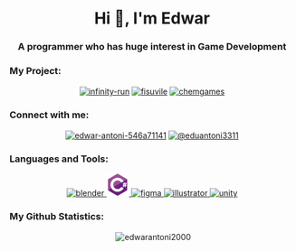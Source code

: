 <h1 align="center">Hi 👋, I'm Edwar</h1>
<h3 align="center">A programmer who has huge interest in Game Development</h3>

<h3 align="left">My Project:</h3>
<p align="center">
<a href="https://tekadabdul12.itch.io/infinity-run" target="blank"><img align="center" src="https://img.itch.zone/aW1nLzc4Nzc5MDUuanBlZw==/original/R%2FcNzr.jpeg" alt="infinity-run" height="150" width="200" /></a>
<a href="https://aionsea.itch.io/fisuvile" target="blank"><img align="center" src="https://img.itch.zone/aW1hZ2UvMTQ5MTQ5My84Njk1MzcwLnBuZw==/original/VfSYpI.png" alt="fisuvile" height="150" width="200" /></a>
<a href="https://play.google.com/store/apps/details?id=com.TeanbeeGames.ChemgamesIkatanKimia" target="blank"><img align="center" src="https://play-lh.googleusercontent.com/GIP3TOy98nErifR-mD2s9_x4-vQQzky6CqkY3wIQ3yynWV3rpAh-ZRKQI7LXFaE98A=w240-h480-rw" alt="chemgames" height="150" width="200" /></a>
</p>

<h3 align="left">Connect with me:</h3>
<p align="center">
<a href="https://linkedin.com/in/edwar-antoni-546a71141" target="blank"><img align="center" src="https://raw.githubusercontent.com/rahuldkjain/github-profile-readme-generator/master/src/images/icons/Social/linked-in-alt.svg" alt="edwar-antoni-546a71141" height="30" width="40" /></a>
<a href="https://www.youtube.com/@eduantoni3311" target="blank"><img align="center" src="https://raw.githubusercontent.com/rahuldkjain/github-profile-readme-generator/master/src/images/icons/Social/youtube.svg" alt="@eduantoni3311" height="30" width="40" /></a>
</p>

<h3 align="left">Languages and Tools:</h3>
<p align="center"> <a href="https://www.blender.org/" target="_blank" rel="noreferrer"> <img src="https://download.blender.org/branding/community/blender_community_badge_white.svg" alt="blender" width="40" height="40"/> </a> <a href="https://www.w3schools.com/cs/" target="_blank" rel="noreferrer"> <img src="https://raw.githubusercontent.com/devicons/devicon/master/icons/csharp/csharp-original.svg" alt="csharp" width="40" height="40"/> </a> <a href="https://www.figma.com/" target="_blank" rel="noreferrer"> <img src="https://www.vectorlogo.zone/logos/figma/figma-icon.svg" alt="figma" width="40" height="40"/> </a> <a href="https://www.adobe.com/in/products/illustrator.html" target="_blank" rel="noreferrer"> <img src="https://www.vectorlogo.zone/logos/adobe_illustrator/adobe_illustrator-icon.svg" alt="illustrator" width="40" height="40"/> </a> <a href="https://unity.com/" target="_blank" rel="noreferrer"> <img src="https://www.vectorlogo.zone/logos/unity3d/unity3d-icon.svg" alt="unity" width="40" height="40"/> </a> </p>

<h3 align="left">My Github Statistics:</h3>
<p align="center">&nbsp;<img align="center" src="https://github-readme-stats.vercel.app/api?username=edwarantoni2000&show_icons=true&locale=en" alt="edwarantoni2000" /></p>
